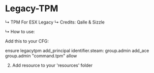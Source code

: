 # Legacy-TPM

↳ TPM For ESX Legacy
↳ Credits: Qalle & Sizzle

↳ How to use:

Add this to your CFG:

ensure legacytpm
add_principal identifier.steam: group.admin
add_ace group.admin "command.tpm" allow

2. Add resource to your 'resources' folder
